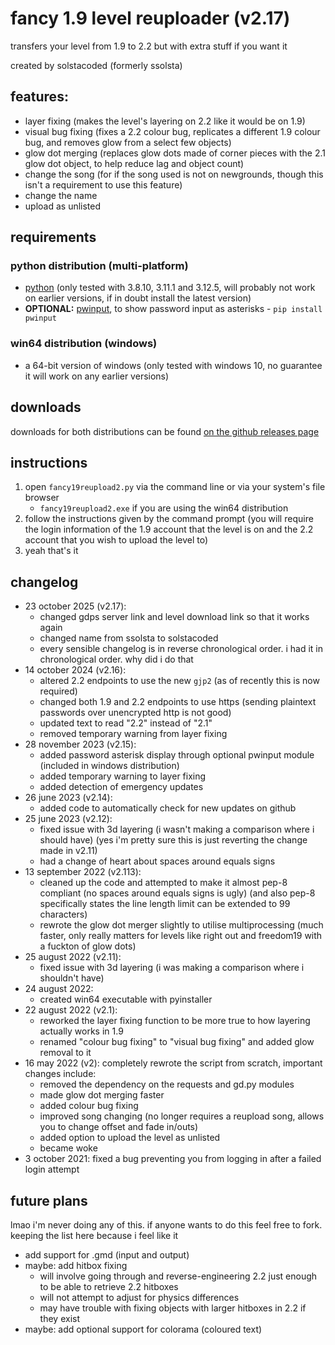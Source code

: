 # fancy 1.9 level reuploader (v2.17)

transfers your level from 1.9 to 2.2 but with extra stuff if you want it

created by solstacoded (formerly ssolsta)

## features:

- layer fixing (makes the level's layering on 2.2 like it would be on 1.9)
- visual bug fixing (fixes a 2.2 colour bug, replicates a different 1.9 colour bug, and removes glow from a select few objects)
- glow dot merging (replaces glow dots made of corner pieces with the 2.1 glow dot object, to help reduce lag and object count)
- change the song (for if the song used is not on newgrounds, though this isn't a requirement to use this feature)
- change the name
- upload as unlisted

## requirements

### python distribution (multi-platform)
- [python](https://www.python.org/) (only tested with 3.8.10, 3.11.1 and 3.12.5, will probably not work on earlier versions, if in doubt install the latest version)
- **OPTIONAL:** [pwinput](https://pypi.org/project/pwinput/), to show password input as asterisks - `pip install pwinput`

### win64 distribution (windows)
- a 64-bit version of windows (only tested with windows 10, no guarantee it will work on any earlier versions)

## downloads
downloads for both distributions can be found [on the github releases page](https://github.com/sSolsta/fancy-1.9-level-reuploader/releases/latest)

## instructions

1. open `fancy19reupload2.py` via the command line or via your system's file browser
	- `fancy19reupload2.exe` if you are using the win64 distribution
2. follow the instructions given by the command prompt (you will require the login information of the 1.9 account that the level is on and the 2.2 account that you wish to upload the level to)
3. yeah that's it

## changelog

- 23 october 2025 (v2.17):
    - changed gdps server link and level download link so that it works again
    - changed name from ssolsta to solstacoded
    - every sensible changelog is in reverse chronological order. i had it in chronological order. why did i do that
- 14 october 2024 (v2.16):
    - altered 2.2 endpoints to use the new `gjp2` (as of recently this is now required)
    - changed both 1.9 and 2.2 endpoints to use https (sending plaintext passwords over unencrypted http is not good)
    - updated text to read "2.2" instead of "2.1"
    - removed temporary warning from layer fixing
- 28 november 2023 (v2.15):
	- added password asterisk display through optional pwinput module (included in windows distribution)
	- added temporary warning to layer fixing
	- added detection of emergency updates
- 26 june 2023 (v2.14):
	- added code to automatically check for new updates on github
- 25 june 2023 (v2.12):
	- fixed issue with 3d layering (i wasn't making a comparison where i should have) (yes i'm pretty sure this is just reverting the change made in v2.11)
  - had a change of heart about spaces around equals signs
- 13 september 2022 (v2.113):
	- cleaned up the code and attempted to make it almost pep-8 compliant (no spaces around equals signs is ugly) (and also pep-8 specifically states the line length limit can be extended to 99 characters)
	- rewrote the glow dot merger slightly to utilise multiprocessing (much faster, only really matters for levels like right out and freedom19 with a fuckton of glow dots)
- 25 august 2022 (v2.11):
	- fixed issue with 3d layering (i was making a comparison where i shouldn't have)
- 24 august 2022:
	- created win64 executable with pyinstaller
- 22 august 2022 (v2.1):
	- reworked the layer fixing function to be more true to how layering actually works in 1.9
	- renamed "colour bug fixing" to "visual bug fixing" and added glow removal to it
- 16 may 2022 (v2): completely rewrote the script from scratch, important changes include:
	- removed the dependency on the requests and gd.py modules
	- made glow dot merging faster
	- added colour bug fixing
	- improved song changing (no longer requires a reupload song, allows you to change offset and fade in/outs)
	- added option to upload the level as unlisted
	- became woke
- 3 october 2021: fixed a bug preventing you from logging in after a failed login attempt

## future plans

lmao i'm never doing any of this. if anyone wants to do this feel free to fork. keeping the list here because i feel like it

- add support for .gmd (input and output)
- maybe: add hitbox fixing
	- will involve going through and reverse-engineering 2.2 just enough to be able to retrieve 2.2 hitboxes
	- will not attempt to adjust for physics differences
	- may have trouble with fixing objects with larger hitboxes in 2.2 if they exist
- maybe: add optional support for colorama (coloured text)
